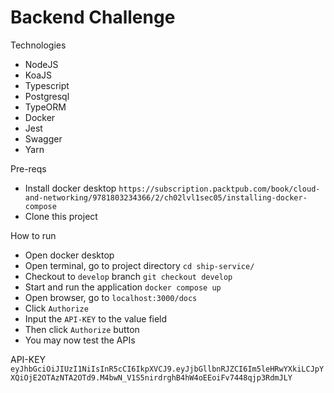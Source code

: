 # Backend Challenge

Technologies
* NodeJS
* KoaJS
* Typescript
* Postgresql
* TypeORM
* Docker
* Jest
* Swagger
* Yarn

Pre-reqs
* Install docker desktop `https://subscription.packtpub.com/book/cloud-and-networking/9781803234366/2/ch02lvl1sec05/installing-docker-compose`
* Clone this project
  
How to run
* Open docker desktop
* Open terminal, go to project directory `cd ship-service/`
* Checkout to `develop` branch `git checkout develop`
* Start and run the application `docker compose up`
* Open browser, go to `localhost:3000/docs`
* Click `Authorize`
* Input the `API-KEY` to the value field
* Then click `Authorize` button
* You may now test the APIs

API-KEY
`eyJhbGciOiJIUzI1NiIsInR5cCI6IkpXVCJ9.eyJjbGllbnRJZCI6Im5leHRwYXkiLCJpYXQiOjE2OTAzNTA2OTd9.M4bwN_V1S5nirdrghB4hW4oEEoiFv7448qjp3RdmJLY`

